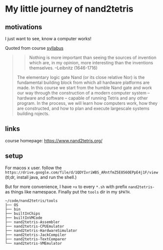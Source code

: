 # My little journey of nand2tetris

## motivations

I just want to see, know a computer works!

Quoted from course [syllabus](https://drive.google.com/file/d/1EWCOVIcg0-dX0XtL3KwNyra6jzMogXLL/view?usp=sharing)

> > Nothing is more important than seeing the sources of invention which are, in my opinion, more interesting than the inventions themselves. –Leibnitz (1646-1716)
>
> The elementary logic gate Nand (or its close relative Nor) is the fundamental building block from which all hardware platforms are made. In this course we start from the humble Nand gate and work our way through the construction of a modern computer system – hardware and software – capable of running Tetris and any other program. In the process, we will learn how computers work, how they are constructed, and how to plan and execute largescale systems building rojects.

## links

course homepage: https://www.nand2tetris.org/

## setup

For macos x user. follow the `https://drive.google.com/file/d/1QDYIvriWBS_ARntfmZ5E856OEPpE4j1F/view` (tl;dr, install java, and run the shell.)

But for more convenience, I have `+x` to every `*.sh` with prefix `nand2tetris-` as things like namespace. Finally put the `tools` dir in my `$PATH`.

```
~/code/nand2tetris/tools
├── OS
├── bin
├── builtInChips
├── builtInVMCode
├── nand2tetris-Assembler
├── nand2tetris-CPUEmulator
├── nand2tetris-HardwareSimulator
├── nand2tetris-JackCompiler
├── nand2tetris-TextComparer
└── nand2tetris-VMEmulator
```
